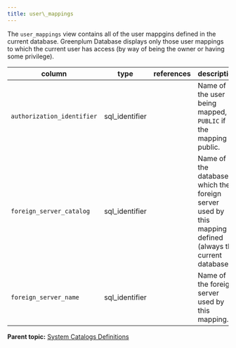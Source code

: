 ```yaml
---
title: user\_mappings 
---
```


The `user_mappings` view contains all of the user mappgins defined in the current database. Greenplum Database displays only those user mappings to which the current user has access \(by way of being the owner or having some privilege\).

|column|type|references|description|
|------|----|----------|-----------|
|`authorization_identifier`|sql\_identifier| |Name of the user being mapped, or `PUBLIC` if the mapping is public.|
|`foreign_server_catalog`|sql\_identifier| |Name of the database in which the foreign server used by this mapping is defined \(always the current database\).|
|`foreign_server_name`|sql\_identifier| |Name of the foreign server used by this mapping.|

**Parent topic:** [System Catalogs Definitions](../system_catalogs/catalog_ref-html.html)

